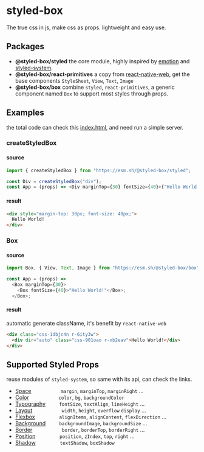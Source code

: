 # styled-box

The true css in js, make css as props. lightweight and easy use.

## Packages

- **@styled-box/styled** the core module, highly inspired by [emotion](https://github.com/emotion-js/emotion) and [styled-system](https://github.com/styled-system/styled-system).
- **@styled-box/react-primitives** a copy from [react-native-web](https://github.com/necolas/react-native-web), get the base components `StyleSheet`, `View`, `Text`, `Image`
- **@styled-box/box** combine `styled`, `react-primitives`, a generic component named `Box` to support most styles through props.

## Examples

the total code can check this [index.html](https://github.com/hayond/styled-box/blob/main/index.html), and need run a simple server.

### createStyledBox

#### source

```javascript
import { createStyledBox } from "https://esm.sh/@styled-box/styled";

const Div = createStyledBox("div");
const App = (props) => <Div marginTop={30} fontSize={40}>{"Hello World!"}</Div>;
```

#### result

```html
<div style="margin-top: 30px; font-size: 40px;">
  Hello World!
</div>
```

### Box

#### source

```javascript
import Box, { View, Text, Image } from "https://esm.sh/@styled-box/box";

const App = (props) => 
  <Box marginTop={30}>
    <Box fontSize={40}>"Hello World!"</Box>;
  </Box>;
```

#### result
automatic generate className, it's benefit by `react-native-web`

```html
<div class="css-1dbjc4n r-6ity3w">
  <div dir="auto" class="css-901oao r-xb2eav">Hello World!</div>
</div>
```

## Supported Styled Props
reuse modules of `styled-system`, so same with its api, can check the links.
- [Space](https://styled-system.com/api#space)            &emsp;&emsp;&emsp;&emsp;&emsp; `margin`, `marginTop`, `marginRight` ...  
- [Color](https://styled-system.com/api#color)            &emsp;&emsp;&emsp;&emsp;&emsp; `color`, `bg`, `backgroundColor`
- [Typography](https://styled-system.com/api#typography)  &emsp;&emsp; `fontSize`, `textAlign`, `lineHeight` ...
- [Layout](https://styled-system.com/api#layout)          &emsp;&emsp;&emsp;&emsp;&emsp; `width`, `height`, `overflow` `display` ...
- [Flexbox](https://styled-system.com/api#flexbox)        &emsp;&emsp;&emsp;&emsp; `alignItems`, `alignContent`, `flexDirection` ...
- [Background](https://styled-system.com/api#background)  &emsp;&emsp; `backgroundImage`, `backgroundSize` ...
- [Border](https://styled-system.com/api#border)          &emsp;&emsp;&emsp;&emsp;&emsp; `border`, `borderTop`, `borderRight` ...
- [Position](https://styled-system.com/api#position)      &emsp;&emsp;&emsp;&emsp; `position`, `zIndex`, `top`, `right` ...
- [Shadow](https://styled-system.com/api#shadow)          &emsp;&emsp;&emsp;&emsp; `textShadow`, `boxShadow`
